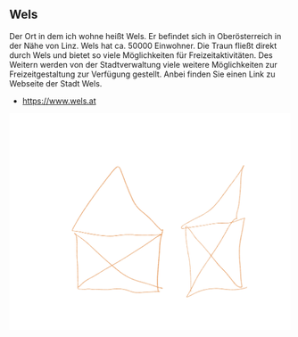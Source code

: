 ## Wels
Der Ort in dem ich wohne heißt Wels. Er befindet sich in Oberösterreich in der Nähe von Linz. Wels hat ca. 50000 Einwohner. Die Traun fließt direkt durch Wels und bietet so viele Möglichkeiten für Freizeitaktivitäten. Des Weitern werden von der Stadtverwaltung viele weitere Möglichkeiten zur Freizeitgestaltung zur Verfügung gestellt. Anbei finden Sie einen Link zu Webseite der Stadt Wels.

+ https://www.wels.at

![HausvonNikolaus](Unbenanntes_Werk.jpg)